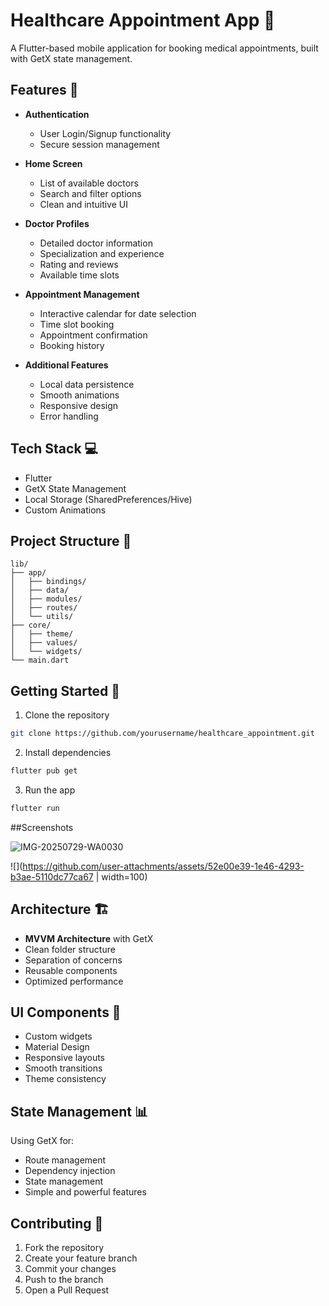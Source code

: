 # Healthcare Appointment App 🏥

A Flutter-based mobile application for booking medical appointments, built with GetX state management.

## Features 🌟

- **Authentication**
  - User Login/Signup functionality
  - Secure session management

- **Home Screen**
  - List of available doctors
  - Search and filter options
  - Clean and intuitive UI

- **Doctor Profiles**
  - Detailed doctor information
  - Specialization and experience
  - Rating and reviews
  - Available time slots

- **Appointment Management**
  - Interactive calendar for date selection
  - Time slot booking
  - Appointment confirmation
  - Booking history

- **Additional Features**
  - Local data persistence
  - Smooth animations
  - Responsive design
  - Error handling

## Tech Stack 💻

- Flutter
- GetX State Management
- Local Storage (SharedPreferences/Hive)
- Custom Animations

## Project Structure 📁

```
lib/
├── app/
│   ├── bindings/
│   ├── data/
│   ├── modules/
│   ├── routes/
│   └── utils/
├── core/
│   ├── theme/
│   ├── values/
│   └── widgets/
└── main.dart
```

## Getting Started 🚀

1. Clone the repository
```bash
git clone https://github.com/yourusername/healthcare_appointment.git
```

2. Install dependencies
```bash
flutter pub get
```

3. Run the app
```bash
flutter run
```
##Screenshots

![IMG-20250729-WA0030](https://github.com/user-attachments/assets/52e00e39-1e46-4293-b3ae-5110dc77ca67)

![](https://github.com/user-attachments/assets/52e00e39-1e46-4293-b3ae-5110dc77ca67 | width=100)

## Architecture 🏗

- **MVVM Architecture** with GetX
- Clean folder structure
- Separation of concerns
- Reusable components
- Optimized performance

## UI Components 🎨

- Custom widgets
- Material Design
- Responsive layouts
- Smooth transitions
- Theme consistency

## State Management 📊

Using GetX for:
- Route management
- Dependency injection
- State management
- Simple and powerful features

## Contributing 🤝

1. Fork the repository
2. Create your feature branch
3. Commit your changes
4. Push to the branch
5. Open a Pull Request
